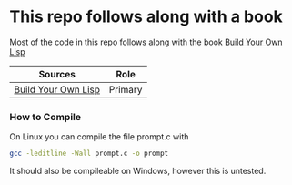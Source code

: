 # This repo follows along with a book

Most of the code in this repo follows along with the book [Build Your Own Lisp](http://buildyourownlisp.com/contents/)

Sources | Role
--------|-------
[Build Your Own Lisp](http://buildyourownlisp.com/contents/) | Primary

### How to Compile

On Linux you can compile the file prompt.c with 
```bash
gcc -leditline -Wall prompt.c -o prompt
```
It should also be compileable on Windows, however this is untested.
